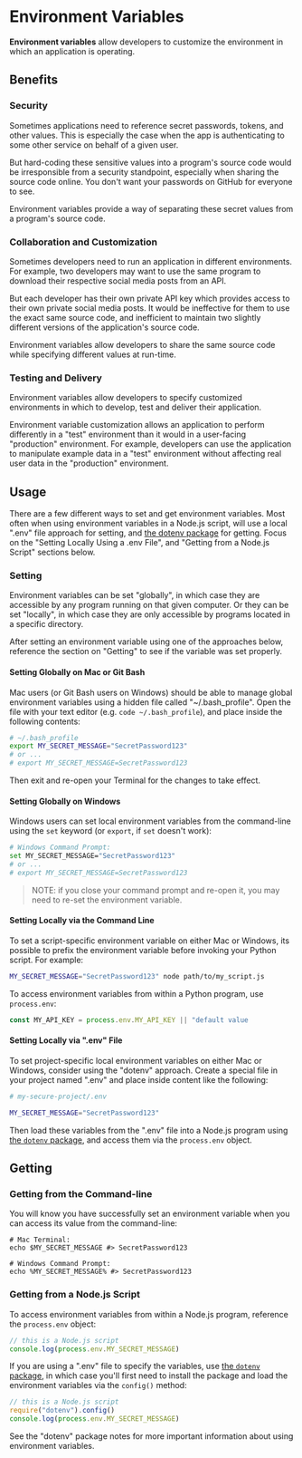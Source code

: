 # Environment Variables

**Environment variables** allow developers to customize the environment in which an application is operating.

## Benefits

### Security

Sometimes applications need to reference secret passwords, tokens, and other values. This is especially the case when the app is authenticating to some other service on behalf of a given user.

But hard-coding these sensitive values into a program's source code would be irresponsible from a security standpoint, especially when sharing the source code online. You don't want your passwords on GitHub for everyone to see.

Environment variables provide a way of separating these secret values from a program's source code.

### Collaboration and Customization

Sometimes developers need to run an application in different environments. For example, two developers may want to use the same program to download their respective social media posts from an API.

But each developer has their own private API key which provides access to their own private social media posts. It would be ineffective for them to use the exact same source code, and inefficient to maintain two slightly different versions of the application's source code.

Environment variables allow developers to share the same source code while specifying different values at run-time.

### Testing and Delivery

Environment variables allow developers to specify customized environments in which to develop, test and deliver their application.

Environment variable customization allows an application to perform differently in a "test" environment than it would in a user-facing "production" environment. For example, developers can use the application to manipulate example data in a "test" environment without affecting real user data in the "production" environment.

## Usage

There are a few different ways to set and get environment variables. Most often when using environment variables in a Node.js script, will use a local ".env" file approach for setting, and [the dotenv package](/javascript/packages/dotenv.md) for getting. Focus on the "Setting Locally Using a .env File", and "Getting from a Node.js Script" sections below.

### Setting

Environment variables can be set "globally", in which case they are accessible by any program running on that given computer. Or they can be set "locally", in which case they are only accessible by programs located in a specific directory.

After setting an environment variable using one of the approaches below, reference the section on "Getting" to see if the variable was set properly.

#### Setting Globally on Mac or Git Bash

Mac users (or Git Bash users on Windows) should be able to manage global environment variables using a hidden file called
"~/.bash_profile". Open the file with your text editor (e.g. `code ~/.bash_profile`), and place inside the following contents:

```sh
# ~/.bash_profile
export MY_SECRET_MESSAGE="SecretPassword123"
# or ...
# export MY_SECRET_MESSAGE=SecretPassword123
```

Then exit and re-open your Terminal for the changes to take effect.

#### Setting Globally on Windows

Windows users can set local environment variables from the command-line using the `set` keyword (or `export`, if `set` doesn't work):

```sh
# Windows Command Prompt:
set MY_SECRET_MESSAGE="SecretPassword123"
# or ...
# export MY_SECRET_MESSAGE=SecretPassword123
```

> NOTE: if you close your command prompt and re-open it, you may need to re-set the environment variable.


#### Setting Locally via the Command Line

To set a script-specific environment variable on either Mac or Windows, its possible to prefix the environment variable before invoking your Python script. For example:

```sh
MY_SECRET_MESSAGE="SecretPassword123" node path/to/my_script.js
```

To access environment variables from within a Python program, use `process.env`:

```js
const MY_API_KEY = process.env.MY_API_KEY || "default value
```


#### Setting Locally via ".env" File

To set project-specific local environment variables on either Mac or Windows, consider using the "dotenv" approach. Create a special file in your project named ".env" and place inside content like the following:

```sh
# my-secure-project/.env

MY_SECRET_MESSAGE="SecretPassword123"
```

Then load these variables from the ".env" file into a Node.js program using [the `dotenv` package](/notes/javascript/packages/dotenv.md), and access them via the `process.env` object.


## Getting

### Getting from the Command-line

You will know you have successfully set an environment variable when you can access its value from the command-line:

```shell
# Mac Terminal:
echo $MY_SECRET_MESSAGE #> SecretPassword123

# Windows Command Prompt:
echo %MY_SECRET_MESSAGE% #> SecretPassword123
```

### Getting from a Node.js Script

To access environment variables from within a Node.js program, reference the `process.env` object:

```js
// this is a Node.js script
console.log(process.env.MY_SECRET_MESSAGE)
```

If you are using a ".env" file to specify the variables, use [the `dotenv` package](/notes/javascript/packages/dotenv.md), in which case you'll first need to install the package and load the environment variables via the `config()` method:

```js
// this is a Node.js script
require("dotenv").config()
console.log(process.env.MY_SECRET_MESSAGE)
```

See the "dotenv" package notes for more important information about using environment variables.
